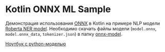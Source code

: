 # Kotlin ONNX ML Sample

Демонстрация использования [ONNX](https://onnxruntime.ai/docs/get-started/with-java.html) в Kotlin на примере NLP
модели [Roberta NER model](https://huggingface.co/xlm-roberta-large-finetuned-conll03-english). Необходимо скачать файлы модели (`model.onnx`, `model.onnx_data`, `tokenizer.json`) в 
папку [onnx-model](onnx-model).


[Ноутбук с python-моделью](./Ml_demo1.ipynb)
